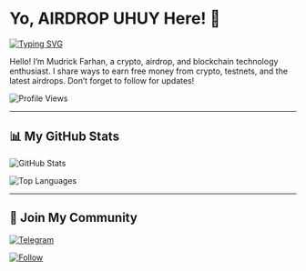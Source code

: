 # Yo, AIRDROP UHUY Here! 👋  

[![Typing SVG](https://readme-typing-svg.demolab.com?font=Fira+Code&pause=1000&width=435&lines=Wellcome+To+AIRDROP+UHUY)](https://git.io/typing-svg)  

Hello! I’m Mudrick Farhan, a crypto, airdrop, and blockchain technology enthusiast. I share ways to earn free money from crypto, testnets, and the latest airdrops. Don’t forget to follow for updates!  

![Profile Views](https://komarev.com/ghpvc/?username=mudrickfarhan&color=blue)

---

## 📊 My GitHub Stats  

![GitHub Stats](https://github-readme-stats.vercel.app/api?username=mudrickfarhan&show_icons=true&theme=dark)  

![Top Languages](https://github-readme-stats.vercel.app/api/top-langs/?username=mudrickfarhan&layout=compact&theme=dark)

---

## 🔗 Join My Community  

[![Telegram](https://img.shields.io/badge/Telegram-Join-blue)](https://t.me/airdropuhuyuhuy)  

[![Follow](https://img.shields.io/github/followers/mudrickfarhan?style=social)](https://github.com/mudrickfarhan)
